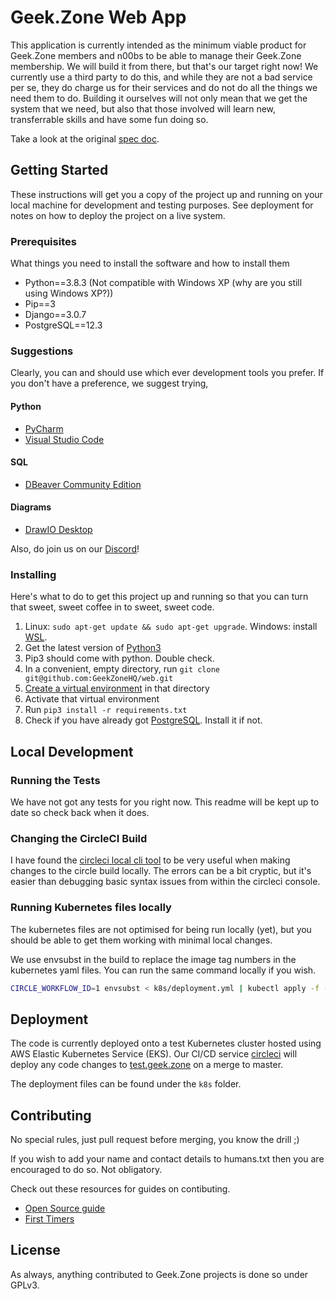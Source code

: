 # Geek.Zone Web App
This application is currently intended as the minimum viable product for Geek.Zone members and n00bs to be able to manage their Geek.Zone membership. We will build it from there, but that's our target right now! We currently use a third party to do this, and while they are not a bad service per se, they do charge us for their services and do not do all the things we need them to do. Building it ourselves will not only mean that we get the system that we need, but also that those involved will learn new, transferrable skills and have some fun doing so.

Take a look at the original [spec doc](https://docs.google.com/document/d/1c43e1wYHZhDdyiafeqodQPPd9sXDHv3pEtyxxVa64OI/edit?usp=sharing).

## Getting Started
These instructions will get you a copy of the project up and running on your local machine for development and testing purposes. See deployment for notes on how to deploy the project on a live system.

### Prerequisites
What things you need to install the software and how to install them

* Python==3.8.3 (Not compatible with Windows XP (why are you still using Windows XP?))
* Pip==3
* Django==3.0.7
* PostgreSQL==12.3

### Suggestions

Clearly, you can and should use which ever development tools you prefer. If you don't have a preference, we suggest trying,

#### Python
 * [PyCharm](https://www.jetbrains.com/pycharm/)
 * [Visual Studio Code](https://code.visualstudio.com/)
#### SQL
 * [DBeaver Community Edition](https://dbeaver.io/)
#### Diagrams
 * [DrawIO Desktop](https://github.com/jgraph/drawio-desktop/releases/tag/v13.3.1)

Also, do join us on our [Discord](https://geek.zone/discord)!

### Installing

Here's what to do to get this project up and running so that you can turn that sweet, sweet coffee in to sweet, sweet code.

1. Linux: `sudo apt-get update && sudo apt-get upgrade`. Windows: install [WSL](https://docs.microsoft.com/en-us/windows/wsl/install-win10).
1. Get the latest version of [Python3](https://www.python.org/downloads/)
1. Pip3 should come with python. Double check.
1. In a convenient, empty directory, run `git clone git@github.com:GeekZoneHQ/web.git`
1. [Create a virtual environment](https://packaging.python.org/guides/installing-using-pip-and-virtual-environments/) in that directory
1. Activate that virtual environment
1. Run `pip3 install -r requirements.txt`
1. Check if you have already got [PostgreSQL](https://www.postgresql.org/download/). Install it if not.


## Local Development

### Running the Tests

We have not got any tests for you right now. This readme will be kept up to date so check back when it does.

### Changing the CircleCI Build

I have found the [circleci local cli tool](https://circleci.com/docs/2.0/local-cli/) to be very useful when making changes to the circle build locally. The errors can be a bit cryptic, but it's easier than debugging basic syntax issues from within the circleci console.

### Running Kubernetes files locally

The kubernetes files are not optimised for being run locally (yet), but you should be able to get them working with minimal local changes.

We use envsubst in the build to replace the image tag numbers in the kubernetes yaml files. You can run the same command locally if you wish.

```sh
CIRCLE_WORKFLOW_ID=1 envsubst < k8s/deployment.yml | kubectl apply -f -
```

## Deployment

The code is currently deployed onto a test Kubernetes cluster hosted using AWS Elastic Kubernetes Service (EKS). Our CI/CD service [circleci](https://circleci.com/) will deploy any code changes to [test.geek.zone](http://test.geek.zone/) on a merge to master.

The deployment files can be found under the `k8s` folder.

## Contributing

No special rules, just pull request before merging, you know the drill ;)

If you wish to add your name and contact details to humans.txt then you are encouraged to do so. Not obligatory.

Check out these resources for guides on contibuting.
* [Open Source guide](http://opensource.guide/how-to-contribute/)
* [First Timers](https://www.firsttimersonly.com/)

## License

As always, anything contributed to Geek.Zone projects is done so under GPLv3.
